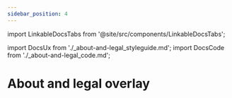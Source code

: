 ```yaml
---
sidebar_position: 4
---
```


import LinkableDocsTabs from '@site/src/components/LinkableDocsTabs';

import DocsUx from './\_about-and-legal_styleguide.md';
import DocsCode from './\_about-and-legal_code.md';

# About and legal overlay

<LinkableDocsTabs>
  <DocsUx />
  <DocsCode />
</LinkableDocsTabs>
